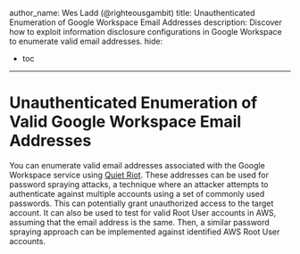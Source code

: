 author_name: Wes Ladd (@righteousgambit)
title: Unauthenticated Enumeration of Google Workspace Email Addresses
description: Discover how to exploit information disclosure configurations in Google Workspace to enumerate valid email addresses.
hide:
  - toc
---

# Unauthenticated Enumeration of Valid Google Workspace Email Addresses
You can enumerate valid email addresses associated with the Google Workspace service using [Quiet Riot](https://github.com/righteousgambit/quiet-riot). These addresses can be used for password spraying attacks, a technique where an attacker attempts to authenticate against multiple accounts using a set of commonly used passwords. This can potentially grant unauthorized access to the target account. It can also be used to test for valid Root User accounts in AWS, assuming that the email address is the same. Then, a similar password spraying approach can be implemented against identified AWS Root User accounts.